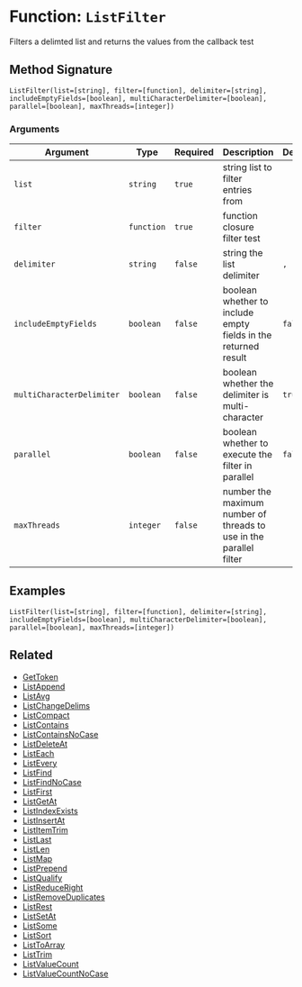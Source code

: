 [comment]: # (Note: This documentation is generated dynamically in the build process.  To modify the contents, change the javadoc on the _invoke method of the BIF class)

# Function: `ListFilter`

Filters a delimted list and returns the values from the callback test

## Method Signature
```
ListFilter(list=[string], filter=[function], delimiter=[string], includeEmptyFields=[boolean], multiCharacterDelimiter=[boolean], parallel=[boolean], maxThreads=[integer])
```
### Arguments

| Argument | Type | Required | Description | Default |
|----------|------|----------|-------------|---------|
| `list` | `string` | `true` | string list to filter entries from |  |
| `filter` | `function` | `true` | function closure filter test |  |
| `delimiter` | `string` | `false` | string the list delimiter | `,` |
| `includeEmptyFields` | `boolean` | `false` | boolean whether to include empty fields in the returned result | `false` |
| `multiCharacterDelimiter` | `boolean` | `false` | boolean whether the delimiter is multi-character | `true` |
| `parallel` | `boolean` | `false` | boolean whether to execute the filter in parallel | `false` |
| `maxThreads` | `integer` | `false` | number the maximum number of threads to use in the parallel filter |  |

## Examples

```
ListFilter(list=[string], filter=[function], delimiter=[string], includeEmptyFields=[boolean], multiCharacterDelimiter=[boolean], parallel=[boolean], maxThreads=[integer])
```

## Related
  * [GetToken](boxlang-language/reference/built-in-functions/GetToken.md)
  * [ListAppend](boxlang-language/reference/built-in-functions/ListAppend.md)
  * [ListAvg](boxlang-language/reference/built-in-functions/ListAvg.md)
  * [ListChangeDelims](boxlang-language/reference/built-in-functions/ListChangeDelims.md)
  * [ListCompact](boxlang-language/reference/built-in-functions/ListCompact.md)
  * [ListContains](boxlang-language/reference/built-in-functions/ListContains.md)
  * [ListContainsNoCase](boxlang-language/reference/built-in-functions/ListContainsNoCase.md)
  * [ListDeleteAt](boxlang-language/reference/built-in-functions/ListDeleteAt.md)
  * [ListEach](boxlang-language/reference/built-in-functions/ListEach.md)
  * [ListEvery](boxlang-language/reference/built-in-functions/ListEvery.md)
  * [ListFind](boxlang-language/reference/built-in-functions/ListFind.md)
  * [ListFindNoCase](boxlang-language/reference/built-in-functions/ListFindNoCase.md)
  * [ListFirst](boxlang-language/reference/built-in-functions/ListFirst.md)
  * [ListGetAt](boxlang-language/reference/built-in-functions/ListGetAt.md)
  * [ListIndexExists](boxlang-language/reference/built-in-functions/ListIndexExists.md)
  * [ListInsertAt](boxlang-language/reference/built-in-functions/ListInsertAt.md)
  * [ListItemTrim](boxlang-language/reference/built-in-functions/ListItemTrim.md)
  * [ListLast](boxlang-language/reference/built-in-functions/ListLast.md)
  * [ListLen](boxlang-language/reference/built-in-functions/ListLen.md)
  * [ListMap](boxlang-language/reference/built-in-functions/ListMap.md)
  * [ListPrepend](boxlang-language/reference/built-in-functions/ListPrepend.md)
  * [ListQualify](boxlang-language/reference/built-in-functions/ListQualify.md)
  * [ListReduceRight](boxlang-language/reference/built-in-functions/ListReduceRight.md)
  * [ListRemoveDuplicates](boxlang-language/reference/built-in-functions/ListRemoveDuplicates.md)
  * [ListRest](boxlang-language/reference/built-in-functions/ListRest.md)
  * [ListSetAt](boxlang-language/reference/built-in-functions/ListSetAt.md)
  * [ListSome](boxlang-language/reference/built-in-functions/ListSome.md)
  * [ListSort](boxlang-language/reference/built-in-functions/ListSort.md)
  * [ListToArray](boxlang-language/reference/built-in-functions/ListToArray.md)
  * [ListTrim](boxlang-language/reference/built-in-functions/ListTrim.md)
  * [ListValueCount](boxlang-language/reference/built-in-functions/ListValueCount.md)
  * [ListValueCountNoCase](boxlang-language/reference/built-in-functions/ListValueCountNoCase.md)
